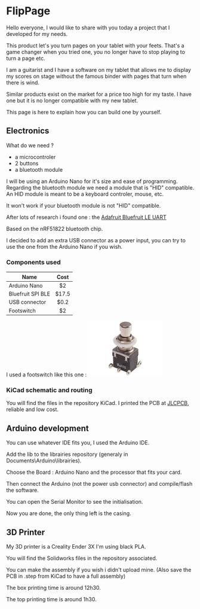 # FlipPage
Hello everyone,
I would like to share with you today a project that I developed for my needs.

This product let's you turn pages on your tablet with your feets. That's a game changer when you tried one, you no longer have to stop playing to turn a page etc.

I am a guitarist and I have a software on my tablet that allows me to display my scores on stage without the famous binder with pages that turn when there is wind.

Similar products exist on the market for a price too high for my taste. I have one but it is no longer compatible with my new tablet.

This page is here to explain how you can build one by yourself.

## Electronics
What do we need ?
- a microcontroler
- 2 buttons
- a bluetooth module

I will be using an Arduino Nano for it's size and ease of programming.
Regarding the bluetooth module we need a module that is "HID" compatible. An HID module is meant to be a keyboard controler, mouse, etc. 

It won't work if your bluetooth module is not "HID" compatible.

After lots of research i found one : the [Adafruit Bluefruit LE UART](https://www.adafruit.com/product/2479)

Based on the nRF51822 bluetooth chip.

I decided to add an extra USB connector as a power input, you can try to use the one from the Arduino Nano if you wish.

### Components used

| Name                  |  Cost |
| --------------------- |:-----:|
| Arduino Nano          |   $2  |
| Bluefruit SPI BLE     | $17.5 |
| USB connector         |  $0.2 |
| Footswitch            |  $2   |

I used a footswitch like this one :
<img src="https://github.com/MathieuBahin/FlipPage/blob/main/image/footswitch.jpg" width="200" >
### KiCad schematic and routing
You will find the files in the repository KiCad.
I printed the PCB at [JLCPCB](https://jlcpcb.com/), reliable and low cost.


## Arduino development
You can use whatever IDE fits you, I used the Arduino IDE.

Add the lib to the librairies repository (generaly in Documents\Arduino\librairies).

Choose the Board : Arduino Nano and the processor that fits your card.

Then connect the Arduino (not the power usb connector) and compile/flash the software. 

You can open the Serial Monitor to see the initialisation.

Now you are done, the only thing left is the casing.

## 3D Printer
My 3D printer is a Creality Ender 3X I'm using black PLA.

You will find the Solidworks files in the repository associated.

You can make the assembly if you wish i didn't upload mine. (Also save the PCB in .step from KiCad to have a full assembly)

The box printing time is around 12h30.

The top printing time is around 1h30.
